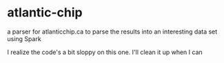 # atlantic-chip
a parser for atlanticchip.ca to parse the results into an interesting data set using Spark

I realize the code's a bit sloppy on this one. I'll clean it up when I can
